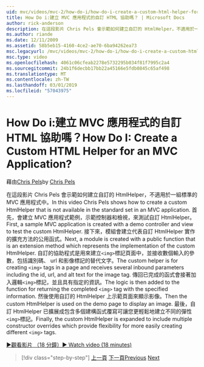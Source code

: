 ```yaml
---
uid: mvc/videos/mvc-2/how-do-i/how-do-i-create-a-custom-html-helper-for-an-mvc-application
title: How Do i:建立 MVC 應用程式的自訂 HTML 協助嗎？ | Microsoft Docs
author: rick-anderson
description: 在這段影片 Chris Pels 會示範如何建立自訂的 HtmlHelper，不適用於一組標準的 MVC 應用程式中。 第一個範例的 MVC 應用程式...
ms.author: riande
ms.date: 12/11/2009
ms.assetid: 58b5eb15-4160-4ce2-ae70-6ba94262ea73
msc.legacyurl: /mvc/videos/mvc-2/how-do-i/how-do-i-create-a-custom-html-helper-for-an-mvc-application
msc.type: video
ms.openlocfilehash: 4061c06cfeab2278e5732295b034f81f7995c2a4
ms.sourcegitcommit: 24b1f6decbb17bb22a45166e5fdb0845c65af498
ms.translationtype: MT
ms.contentlocale: zh-TW
ms.lasthandoff: 03/01/2019
ms.locfileid: "57043975"
---
```

<a name="how-do-i-create-a-custom-html-helper-for-an-mvc-application"></a><span data-ttu-id="dd1af-105">How Do i:建立 MVC 應用程式的自訂 HTML 協助嗎？</span><span class="sxs-lookup"><span data-stu-id="dd1af-105">How Do I: Create a Custom HTML Helper for an MVC Application?</span></span>
====================
<span data-ttu-id="dd1af-106">藉由[Chris Pels](https://twitter.com/chrispels)</span><span class="sxs-lookup"><span data-stu-id="dd1af-106">by [Chris Pels](https://twitter.com/chrispels)</span></span>

<span data-ttu-id="dd1af-107">在這段影片 Chris Pels 會示範如何建立自訂的 HtmlHelper，不適用於一組標準的 MVC 應用程式中。</span><span class="sxs-lookup"><span data-stu-id="dd1af-107">In this video Chris Pels shows how to create a custom HtmlHelper that is not available in the standard set in an MVC application.</span></span> <span data-ttu-id="dd1af-108">首先，會建立 MVC 應用程式範例，示範控制器和檢視，來測試自訂 HtmlHelper。</span><span class="sxs-lookup"><span data-stu-id="dd1af-108">First, a sample MVC application is created with a demo controller and view to test the custom HtmlHelper.</span></span> <span data-ttu-id="dd1af-109">接下來，模組會建立代表自訂 HtmlHelper 實作的擴充方法的公用函式。</span><span class="sxs-lookup"><span data-stu-id="dd1af-109">Next, a module is created with a public function that is an extension method which represents the implementation of the custom HtmlHelper.</span></span> <span data-ttu-id="dd1af-110">自訂的協助程式是用來建立`<img>`標記頁面中，並接收數個輸入的參數，包括識別碼、 url 和影像標記的替代文字。</span><span class="sxs-lookup"><span data-stu-id="dd1af-110">The custom helper is for creating `<img>` tags in a page and receives several inbound parameters including the id, url, and alt text for the image tag.</span></span> <span data-ttu-id="dd1af-111">傳回已完成的函式會接著加入邏輯`<img>`標記，並且具有指定的資訊。</span><span class="sxs-lookup"><span data-stu-id="dd1af-111">The logic is then added to the function for returning the completed `<img>` tag with the specified information.</span></span> <span data-ttu-id="dd1af-112">然後使用自訂的 HtmlHelper 上示範頁面來顯示影像。</span><span class="sxs-lookup"><span data-stu-id="dd1af-112">Then the custom HtmlHelper is used on the demo page to display an image.</span></span> <span data-ttu-id="dd1af-113">最後，自訂 HtmlHelper 已擴展成包含多個建構函式覆寫可讓您更輕鬆地建立不同的彈性`<img>`標記。</span><span class="sxs-lookup"><span data-stu-id="dd1af-113">Finally, the custom HtmlHelper is expanded to include multiple constructor overrides which provide flexibility for more easily creating different `<img>` tags.</span></span>

[<span data-ttu-id="dd1af-114">&#9654;觀看影片 （18 分鐘）</span><span class="sxs-lookup"><span data-stu-id="dd1af-114">&#9654; Watch video (18 minutes)</span></span>](https://channel9.msdn.com/Blogs/ASP-NET-Site-Videos/how-do-i-create-a-custom-html-helper-for-an-mvc-application)

> [!div class="step-by-step"]
> <span data-ttu-id="dd1af-115">[上一頁](how-do-i-implement-view-models-to-manage-data-for-aspnet-mvc-views.md)
> [下一頁](how-do-i-work-with-model-binders-in-an-mvc-application.md)</span><span class="sxs-lookup"><span data-stu-id="dd1af-115">[Previous](how-do-i-implement-view-models-to-manage-data-for-aspnet-mvc-views.md)
[Next](how-do-i-work-with-model-binders-in-an-mvc-application.md)</span></span>
